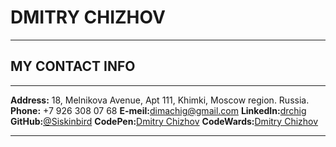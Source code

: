 # DMITRY CHIZHOV
****************
## MY CONTACT INFO
------------------
**Address:** 18, Melnikova Avenue, Apt 111, Khimki, Moscow region. Russia.
**Phone:** +7 926 308 07 68 
**E-meil:**[dimachig@gmail.com](mailto:dimachig@gmail.com)
**LinkedIn:**[drchig](https://www.linkedin.com/in/drchig/)
**GitHub:**[@Siskinbird](https://github.com/Siskinbird)
**CodePen:**[Dmitry Chizhov](https://codepen.io/Siskinbird)
**CodeWards:**[Dmitry Chizhov](https://www.codewars.com/users/Siskinbird)
***************************************************************************
